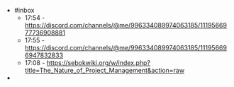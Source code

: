 - #inbox
	- 17:54 - https://discord.com/channels/@me/996334089974063185/1119566977736908881
	- 17:55 - https://discord.com/channels/@me/996334089974063185/111956696947832833
	- 17:08 - https://sebokwiki.org/w/index.php?title=The_Nature_of_Project_Management&action=raw
-